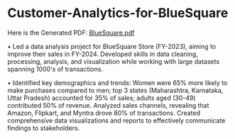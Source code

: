 
# Customer-Analytics-for-BlueSquare



Here is the Generated PDF: [BlueSquare.pdf](https://github.com/user-attachments/files/16918562/BlueSquare.pdf)




• Led a data analysis project for BlueSquare Store (FY-2023), aiming to improve their sales in FY-2024. Developed skills in data cleaning, processing, analysis, and visualization while working with large datasets spanning 1000's of transactions.

• Identified key demographics and trends: Women were 65% more likely to make purchases compared to men; top 3 states (Maharashtra, Karnataka, Uttar Pradesh) accounted for 35% of sales; adults aged (30-49) contributed 50% of revenue. Analyzed sales channels, revealing that Amazon, Flipkart, and Myntra drove 80% of transactions. Created comprehensive data visualizations and reports to effectively communicate findings to stakeholders.






